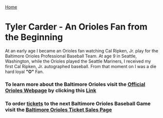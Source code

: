 [Home](https://tylercarder05.github.io)

# Tyler Carder - An Orioles Fan from the Beginning

At an early age I became an Orioles fan watching Cal Ripken, Jr. play for the Baltimore Orioles Professional Baseball Team.  At age 9 in Seattle, Washington, while the Orioles played the Seattle Mariners, I received my first Cal Ripken, Jr. autographed baseball.  From that moment on I was a die hard loyal **"O"** Fan.   

### To learn more about the Baltimore Orioles visit the [Official Orioles Webpage](https://www.mlb.com/orioles) by clicking this [Link](https://www.mlb.com/orioles)

### To order [tickets](https://www.viagogo.com/ww/Sports-Tickets/MLB/MLB-Regular-Season/Baltimore-Orioles-Tickets?AffiliateID=49&adposition=1t1&PCID=PSROWGOOSPOBALTIBA6FC23B5-000000&AdID=242807031562&MetroRegionID=&psc=&psc=&ps=&ps=&ps_p=0&ps_c=833478232&ps_ag=41413354263&ps_tg=kwd-295125001439&ps_ad=242807031562&ps_adp=1t1&ps_fi=&ps_fi=&ps_li=&ps_li=&ps_lp=1009666&ps_n=g&ps_d=c&gclid=EAIaIQobChMIg-z88-i42QIV0AMqCh3PTADTEAAYASAAEgIp7vD_BwE) to the next Baltimore Orioles Baseball Game visit the [Baltimore Orioles Ticket Sales Page](https://www.viagogo.com/ww/Sports-Tickets/MLB/MLB-Regular-Season/Baltimore-Orioles-Tickets?AffiliateID=49&adposition=1t1&PCID=PSROWGOOSPOBALTIBA6FC23B5-000000&AdID=242807031562&MetroRegionID=&psc=&psc=&ps=&ps=&ps_p=0&ps_c=833478232&ps_ag=41413354263&ps_tg=kwd-295125001439&ps_ad=242807031562&ps_adp=1t1&ps_fi=&ps_fi=&ps_li=&ps_li=&ps_lp=1009666&ps_n=g&ps_d=c&gclid=EAIaIQobChMIg-z88-i42QIV0AMqCh3PTADTEAAYASAAEgIp7vD_BwE)
